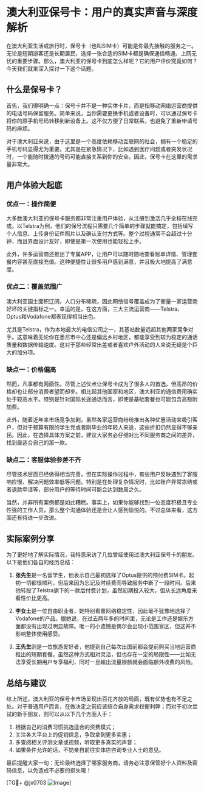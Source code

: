 # 澳大利亚保号卡：用户的真实声音与深度解析

在澳大利亚生活或旅行时，保号卡（也叫SIM卡）可能是你最先接触的服务之一。无论是短期游客还是长期居民，选择一张合适的SIM卡都是确保通信畅通、上网无忧的重要步骤。那么，澳大利亚的保号卡到底怎么样呢？它的用户评价究竟如何？今天我们就来深入探讨一下这个话题。

## 什么是保号卡？

首先，我们得明确一点：保号卡并不是一种实体卡片，而是指移动网络运营商提供的电话号码保留服务。简单来说，当你需要更换手机或者设备时，可以通过保号卡将你的原手机号码转移到新设备上。这不仅方便了日常联系，也避免了重新申请号码的麻烦。

对于澳大利亚来说，由于这里是一个高度依赖移动互联网的社会，拥有一个稳定的手机号码显得尤为重要。尤其是在紧急情况下，比如遇到医疗问题或者突发状况时，一个能随时拨通的号码可能直接关系到你的安全。因此，保号卡在这里的需求量非常大。

## 用户体验大起底

### 优点一：操作简便

大多数澳大利亚的保号卡服务都非常注重用户体验，从注册到激活几乎全程在线完成。以Telstra为例，他们的保号流程只需要几个简单的步骤就能搞定，包括填写个人信息、上传身份证件照片以及确认支付方式等。整个过程通常不会超过十分钟，而且界面设计友好，即使是第一次使用也能轻松上手。

此外，许多运营商还推出了专属APP，让用户可以随时随地查看账单详情、管理套餐内容甚至直接充值。这种便捷性让很多用户感到满意，并且极大地提高了满意度。

### 优点二：覆盖范围广

澳大利亚国土面积辽阔，人口分布稀疏，因此网络信号覆盖成为了衡量一家运营商好坏的关键指标之一。幸运的是，在这方面，三大主流运营商——Telstra、Optus和Vodafone都表现得相当出色。

尤其是Telstra，作为本地最大的电信公司之一，其基站数量远超其他两家竞争对手。这意味着无论你在悉尼市中心还是偏远乡村地区，都能享受到较为稳定的通话质量和数据传输速度。这对于那些经常出差或者喜欢户外活动的人来说无疑是个巨大的加分项。

### 缺点一：价格偏高

然而，凡事都有两面性。尽管上述优点让保号卡成为了很多人的首选，但高昂的价格却也让部分消费者望而却步。相比起其他国家和地区，澳大利亚的通信费用确实处于较高水平。特别是针对国际长途通话而言，即使是基础套餐也可能包含高额附加费。

此外，随着近年来市场竞争加剧，虽然各家运营商纷纷推出各种优惠活动来吸引客户，但对于预算有限的学生党或者刚毕业的年轻人来说，这些折扣仍然显得不够亲民。因此，在选择具体方案之前，建议大家务必仔细对比不同服务商之间的差异，找到最适合自己的那一款。

### 缺点二：客服体验参差不齐

尽管技术层面已经做得相当完善，但在实际操作过程中，有些用户反映遇到了客服响应慢、解决问题效率低等问题。特别是在处理复杂情况时，比如账户异常冻结或者退款申请等，部分用户的等待时间可能会达到数周之久。

当然，并非所有案例都是如此糟糕。事实上，如果你能够找到一位态度积极且专业性强的工作人员，那么整个沟通体验还是会让人感到愉悦的。不过总体来看，这方面还有待进一步改进。

## 实际案例分享

为了更好地了解实际情况，我特意采访了几位曾经使用过澳大利亚保号卡的朋友。以下是他们各自的经历总结：

1. **张先生**是一名留学生，他表示自己最初选择了Optus提供的预付费SIM卡。起初一切都很顺利，但后来因为忘记及时续费而导致服务中断了一段时间。后来他转投了Telstra旗下的一款后付费计划，虽然初期投入较大，但从长远角度来看性价比更高。
   
2. **李女士**是一位自由职业者，她特别看重网络稳定性，因此毫不犹豫地选择了Vodafone的产品。据她说，在过去两年多的时间里，无论是工作还是娱乐方面都没有出现过明显故障。唯一的小遗憾是偶尔会出现小范围盲区，但这并不影响整体使用感受。

3. **王先生**则是一位旅游爱好者，他提到自己每次出国前都会提前购买当地运营商推出的短期套餐。虽然这种方式相对灵活，但也存在一定的局限性——比如无法享受长期用户专享福利，同时一旦超出流量限额就会面临额外收费的风险。

## 总结与建议

综上所述，澳大利亚的保号卡市场呈现出百花齐放的局面，既有优势也有不足之处。对于普通用户而言，在做决定之前应该结合自身需求权衡利弊；而对于初次尝试的新手朋友，则可以从以下几个方面入手：

1. 根据自己的消费习惯挑选适合的资费模式；
2. 关注各大平台上的促销信息，争取拿到更多实惠；
3. 多查阅相关评测文章或视频，听取更多真实的声音；
4. 如果条件允许的话，不妨亲自前往实体店咨询专业人士的意见。

最后提醒大家一句：无论最终选择了哪家服务商，请务必注意保管好个人资料及密码信息，以免造成不必要的损失哦！

[TG💪+ @jx0703 ![Image](https://github.com/user-attachments/assets/dbca1d08-cadb-493c-b0ec-ad6f7a83f270)]